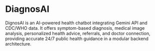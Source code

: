 # DiagnosAI
DignosAI is an AI-powered health chatbot integrating Gemini API and CDC/WHO data. It offers symptom-based diagnosis, medical image analysis, personalized health advice, referrals, and doctor connection, providing accurate 24/7 public health guidance in a modular backend architecture.
